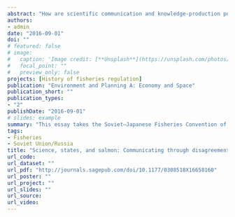 ```yaml
---
abstract: "How are scientific communication and knowledge-production possible even in a politicized atmosphere pervaded by distrust and animosity? This essay takes the Soviet–Japanese Fisheries Convention of the Northwest Pacific Ocean of 1956 as a case study to consider the nature and characteristics of scientific disputes in highly politically-charged contexts outside frameworks of nation-states or international bodies. It shows that disagreements in this atmosphere were both scientific and political. What counted as evidence, reliable data, responsible resource management, and risk were contingent and deeply conditioned by geopolitics, political economies, and epistemological traditions. No purely scientific solution to the debate was possible. Methods to enable fruitful dialogue despite disagreement had to be both social and epistemic. Mathematical models of population dynamics proved particularly useful in this regard."
authors:
- admin
date: "2016-09-01"
doi: ""
# featured: false
# image:
#   caption: 'Image credit: [**Unsplash**](https://unsplash.com/photos/jdD8gXaTZsc)'
#   focal_point: ""
#   preview_only: false
projects: [History of fisheries regulation]
publication: "Environment and Planning A: Economy and Space"
publication_short: ""
publication_types:
- "2"
publishDate: "2016-09-01"
# slides: example
summary: "This essay takes the Soviet–Japanese Fisheries Convention of the Northwest Pacific Ocean of 1956 as a case study to consider the nature and characteristics of scientific disputes in highly politically-charged contexts outside frameworks of nation-states or international bodies."
tags:
- Fisheries
- Soviet Union/Russia
title: "Science, states, and salmon: Communicating through disagreement over a Cold War fault line"
url_code: 
url_dataset: ""
url_pdf: "http://journals.sagepub.com/doi/10.1177/0308518X16658160"
url_poster: ""
url_project: ""
url_slides: ""
url_source: 
url_video: 
---
```



